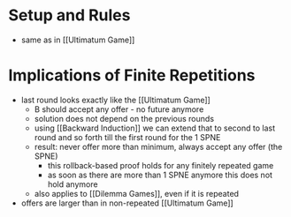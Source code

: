 # Setup and Rules
- same as in [[Ultimatum Game]]

# Implications of Finite Repetitions
- last round looks exactly like the [[Ultimatum Game]]
	- B should accept any offer - no future anymore
	- solution does not depend on the previous rounds
	- using [[Backward Induction]] we can extend that to second to last round and so forth till the first round for the 1 SPNE
	- result: never offer more than minimum, always accept any offer (the SPNE)
		- this rollback-based proof holds for any finitely repeated game
		- as soon as there are more than 1 SPNE anymore this does not hold anymore
	- also applies to [[Dilemma Games]], even if it is repeated
- offers are larger than in non-repeated [[Ultimatum Game]]